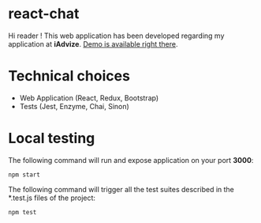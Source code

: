 # react-chat

Hi reader ! This web application has been developed regarding my application at **iAdvize**. [Demo is available right there](https://iadvize-test.alexisrobin.me).

# Technical choices

* Web Application (React, Redux, Bootstrap)
* Tests (Jest, Enzyme, Chai, Sinon)

# Local testing
The following command  will run and expose application on your port **3000**:
```
npm start
```

The following command will trigger all the test suites described in the *.test.js files of the project:
```
npm test
```

